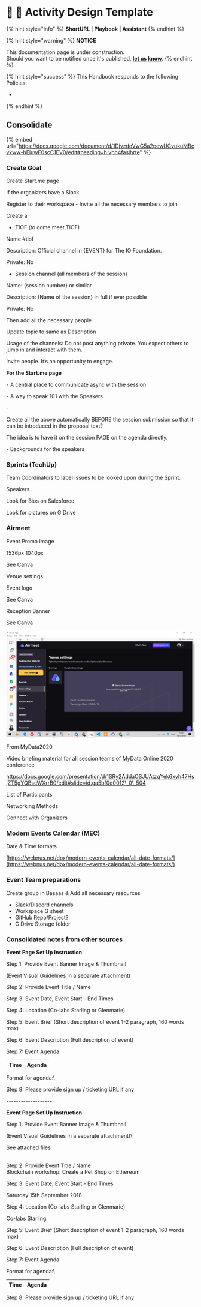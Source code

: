 # 📓 🚧 Activity Design Template

{% hint style="info" %}
**ShortURL | Playbook | Assistant**
{% endhint %}



{% hint style="warning" %}
**NOTICE**

This documentation page is under construction.\
Should you want to be notified once it's published, [**let us know**](https://tiof.click/TIOFTarianUpdatesService).
{% endhint %}



{% hint style="success" %}
This Handbook responds to the following Policies:

*
{% endhint %}





## Consolidate

{% embed url="https://docs.google.com/document/d/1DjvzdoVwG5a2pewUCyukuMBcyxww-hEluwF0scC1EV0/edit#heading=h.vph4faslhrte" %}









### Create Goal <a href="#_6lkp1u1o4lbj" id="_6lkp1u1o4lbj"></a>

Create Start.me page

If the organizers have a Slack

Register to their workspace - Invite all the necessary members to join

Create a

* TIOF (to come meet TIOF)

Name #tiof

Description: Official channel in {EVENT} for The IO Foundation.

Private: No

* Session channel (all members of the session)

Name: {session number} or similar

Description: {Name of the session} in full if ever possible

Private: No

Then add all the necessary people

Update topic to same as Description

Usage of the channels: Do not post anything private. You expect others to jump in and interact with them.

Invite people. It’s an opportunity to engage.

**For the Start.me page**

\- A central place to communicate async with the session

\- A way to speak 101 with the Speakers

\-

Create all the above automatically BEFORE the session submission so that it can be introduced in the proposal text?

The idea is to have it on the session PAGE on the agenda directly.

\- Backgrounds for the speakers

### &#x20;<a href="#_fz612mkns1mk" id="_fz612mkns1mk"></a>

### Sprints (TechUp) <a href="#_x21j81pynzjm" id="_x21j81pynzjm"></a>

Team Coordinators to label Issues to be looked upon during the Sprint.

Speakers

Look for Bios on Salesforce

Look for pictures on G Drive

### Airmeet <a href="#_x532gjlq18im" id="_x532gjlq18im"></a>

Event Promo image

1536px 1040px

See Canva

Venue settings

Event logo

See Canva

Reception Banner

See Canva

![](<../../../.gitbook/assets/0 (3)>)

From MyData2020

Video briefing material for all session teams of MyData Online 2020 conference

https://docs.google.com/presentation/d/1SRy2AddaOSJUAtzqYek6xyh47HsjZT5gYQBseWXrrB0/edit#slide=id.ga5bf0d0012\_0\_504

List of Participants

Networking Methods

Connect with Organizers

### Modern Events Calendar (MEC) <a href="#_9qvy2cst735r" id="_9qvy2cst735r"></a>

Date & Time formats

[https://webnus.net/dox/modern-events-calendar/all-date-formats/](https://webnus.net/dox/modern-events-calendar/all-date-formats/)

### Event Team preparations <a href="#_rnie0a9rck6m" id="_rnie0a9rck6m"></a>

Create group in Basaas & Add all necessary resources

* Slack/Discord channels
* Workspace G sheet
* GitHub Repo/Project?
* G Drive Storage folder

### Consolidated notes from other sources <a href="#_hb04m0p6yas2" id="_hb04m0p6yas2"></a>

**Event Page Set Up Instruction**

Step 1: Provide Event Banner Image & Thumbnail

(Event Visual Guidelines in a separate attachment)

Step 2: Provide Event Title / Name

Step 3: Event Date, Event Start - End Times

Step 4: Location (Co-labs Starling or Glenmarie)

Step 5: Event Brief (Short description of event 1-2 paragraph, 160 words max)

Step 6: Event Description (Full description of event)&#x20;

Step 7: Event Agenda

| Time | Agenda |
| ---- | ------ |

Format for agenda:\


Step 8:  Please provide sign up / ticketing URL if any

\-------------------

**Event Page Set Up Instruction**

Step 1: Provide Event Banner Image & Thumbnail

(Event Visual Guidelines in a separate attachment)\


See attached files

\
Step 2: Provide Event Title / Name\
Blockchain workshop: Create a Pet Shop on Ethereum

Step 3: Event Date, Event Start - End Times

Saturday 15th September 2018

Step 4: Location (Co-labs Starling or Glenmarie)

Co-labs Starling

Step 5: Event Brief (Short description of event 1-2 paragraph, 160 words max)

Step 6: Event Description (Full description of event)&#x20;

Step 7: Event Agenda

Format for agenda:\


| Time | Agenda |
| ---- | ------ |

Step 8:  Please provide sign up / ticketing URL if any

